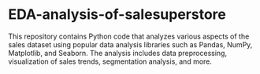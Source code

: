 # EDA-analysis-of-salesuperstore
This repository contains Python code that analyzes various aspects of the sales dataset using popular data analysis libraries such as Pandas, NumPy, Matplotlib, and Seaborn. The analysis includes data preprocessing, visualization of sales trends, segmentation analysis, and more.
